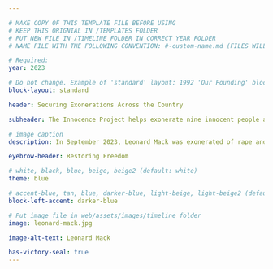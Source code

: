 ```yaml
---

# MAKE COPY OF THIS TEMPLATE FILE BEFORE USING
# KEEP THIS ORIGNIAL IN /TEMPLATES FOLDER
# PUT NEW FILE IN /TIMELINE FOLDER IN CORRECT YEAR FOLDER
# NAME FILE WITH THE FOLLOWING CONVENTION: #-custom-name.md (FILES WILL BE DISPLAYED IN SORTED NUMBER ORDER)

# Required:
year: 2023

# Do not change. Example of 'standard' layout: 1992 'Our Founding' block. 
block-layout: standard

header: Securing Exonerations Across the Country

subheader: The Innocence Project helps exonerate nine innocent people across states such as New York, Texas, Hawaii, Oklahoma, and Louisiana. They include Leonard Mack, whose wrongful conviction of 47 years is the longest to be vacated based on new DNA evidence known to the organization. 

# image caption
description: In September 2023, Leonard Mack was exonerated of rape and two counts of criminal possession of a weapon. (Image: Elijah Craig II/Innocence Project)

eyebrow-header: Restoring Freedom

# white, black, blue, beige, beige2 (default: white)
theme: blue

# accent-blue, tan, blue, darker-blue, light-beige, light-beige2 (default: light-beige)
block-left-accent: darker-blue

# Put image file in web/assets/images/timeline folder
image: leonard-mack.jpg

image-alt-text: Leonard Mack

has-victory-seal: true
---
```

